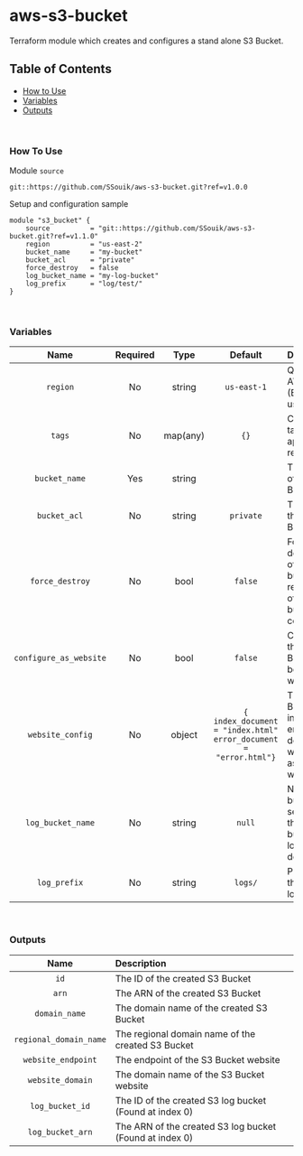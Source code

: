 # aws-s3-bucket
Terraform module which creates and configures a stand alone S3 Bucket.

## Table of Contents
* [How to Use](#how-to-use)
* [Variables](#variables)
* [Outputs](#outputs)

<br/>

### How To Use
Module `source`
```
git::https://github.com/SSouik/aws-s3-bucket.git?ref=v1.0.0
```

Setup and configuration sample
```
module "s3_bucket" {
    source          = "git::https://github.com/SSouik/aws-s3-bucket.git?ref=v1.1.0"
    region          = "us-east-2"
    bucket_name     = "my-bucket"
    bucket_acl      = "private"
    force_destroy   = false
    log_bucket_name = "my-log-bucket"
    log_prefix      = "log/test/"
}
```

<br/>

### Variables
|Name|Required|Type|Default|Description|
:--:|:--:|:--:|:--:|:--|
|`region`|No|string|`us-east-1`|Qualifying AWS region (Example: us-east-2)|
|`tags`|No|map(any)|`{}`|Custom tags to apply to resources|
|`bucket_name`|Yes|string||The name of the S3 Bucket|
|`bucket_acl`|No|string|`private`|The ACL of the S3 Bucket|
|`force_destroy`|No|bool|`false`|Force the destruction of the bucket regardless of the bucket's contents|
|`configure_as_website`|No|bool|`false`|Configure the S3 Bucket to be a website|
|`website_config`|No|object|`{ index_document = "index.html" error_document = "error.html"}`|The S3 Bucket's index and error docuements when setup as a website|
|`log_bucket_name`|No|string|`null`|Name of the bucket to set up as the main bucket's logging destination|
|`log_prefix`|No|string|`logs/`|Prefix for the bucket's logs|


<br/>

### Outputs
|Name|Description|
:--:|:--|
|`id`|The ID of the created S3 Bucket|
|`arn`|The ARN of the created S3 Bucket|
|`domain_name`|The domain name of the created S3 Bucket|
|`regional_domain_name`|The regional domain name of the created S3 Bucket|
|`website_endpoint`|The endpoint of the S3 Bucket website|
|`website_domain`|The domain name of the S3 Bucket website|
|`log_bucket_id`|The ID of the created S3 log bucket (Found at index 0)|
|`log_bucket_arn`|The ARN of the created S3 log bucket (Found at index 0)|
